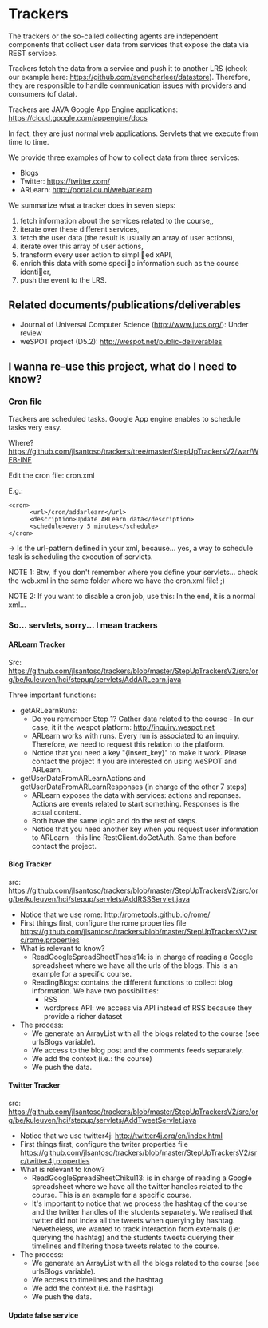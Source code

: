 # Trackers

The trackers or the so-called collecting agents are independent components that collect user data from services that expose the data via REST services.

Trackers fetch the data from a service and push it to another LRS (check our example here: https://github.com/svencharleer/datastore). Therefore, they are responsible to handle communication issues with providers and consumers (of data).

Trackers are JAVA Google App Engine applications: https://cloud.google.com/appengine/docs 

In fact, they are just normal web applications. Servlets that we execute from time to time.

We provide three examples of how to collect data from three services:

* Blogs
* Twitter: https://twitter.com/
* ARLearn: http://portal.ou.nl/web/arlearn

We summarize what a tracker does in seven steps:

1. fetch information about the services related to the course,,
2. iterate over these different services,
3. fetch the user data (the result is usually an array of user actions),
4. iterate over this array of user actions,
5. transform every user action to simplied xAPI,
6. enrich this data with some specic information such as the course identier,
7. push the event to the LRS.

## Related documents/publications/deliverables

* Journal of Universal Computer Science (http://www.jucs.org/): Under review
* weSPOT project (D5.2): http://wespot.net/public-deliverables

## I wanna re-use this project, what do I need to know?

### Cron file

Trackers are scheduled tasks. Google App engine enables to schedule tasks very easy. 

Where? https://github.com/jlsantoso/trackers/tree/master/StepUpTrackersV2/war/WEB-INF

Edit the cron file: cron.xml

E.g.: 

	<cron>
		  <url>/cron/addarlearn</url>
		  <description>Update ARLearn data</description>
		  <schedule>every 5 minutes</schedule>
	</cron>
	
<url> -> Is the url-pattern defined in your xml, because... yes, a way to schedule task is scheduling the execution of servlets.

NOTE 1: Btw, if you don't remember where you define your servlets... check the web.xml in the same folder where we have the cron.xml file! ;)

NOTE 2: If you want to disable a cron job, use this: <!-- --> In the end, it is a normal xml... 

### So... servlets, sorry... I mean trackers

#### ARLearn Tracker
Src: https://github.com/jlsantoso/trackers/blob/master/StepUpTrackersV2/src/org/be/kuleuven/hci/stepup/servlets/AddARLearn.java

Three important functions:
* getARLearnRuns: 
  - Do you remember Step 1? Gather data related to the course - In our case, it it the wespot platform: http://inquiry.wespot.net 
  - ARLearn works with runs. Every run is associated to an inquiry. Therefore, we need to request this relation to the platform.
  - Notice that you need a key "{insert_key}" to make it work. Please contact the project if you are interested on using weSPOT and ARLearn.
* getUserDataFromARLearnActions and getUserDataFromARLearnResponses (in charge of the other 7 steps)
  - ARLearn exposes the data with services: actions and reponses. Actions are events related to start something. Responses is the actual content.
  - Both have the same logic and do the rest of steps.
  - Notice that you need another key when you request user information to ARLearn - this line RestClient.doGetAuth. Same than before contact the project.

#### Blog Tracker
src: https://github.com/jlsantoso/trackers/blob/master/StepUpTrackersV2/src/org/be/kuleuven/hci/stepup/servlets/AddRSSServlet.java
* Notice that we use rome: http://rometools.github.io/rome/
* First things first, configure the rome properties file https://github.com/jlsantoso/trackers/blob/master/StepUpTrackersV2/src/rome.properties
* What is relevant to know? 
  - ReadGoogleSpreadSheetThesis14: is in charge of reading a Google spreadsheet where we have all the urls of the blogs. This is an example for a specific course.
  - ReadingBlogs: contains the different functions to collect blog information. We have two possibilities:
    + RSS
    + wordpress API: we access via API instead of RSS because they provide a richer dataset
* The process:
  - We generate an ArrayList with all the blogs related to the course (see urlsBlogs variable).
  - We access to the blog post and the comments feeds separately.
  - We add the context (i.e.: the course)
  - We push the data.


#### Twitter Tracker
src: https://github.com/jlsantoso/trackers/blob/master/StepUpTrackersV2/src/org/be/kuleuven/hci/stepup/servlets/AddTweetServlet.java
* Notice that we use twitter4j: http://twitter4j.org/en/index.html
* First things first, configure the twiter properties file https://github.com/jlsantoso/trackers/blob/master/StepUpTrackersV2/src/twitter4j.properties
* What is relevant to know? 
  - ReadGoogleSpreadSheetChikul13: is in charge of reading a Google spreadsheet where we have all the twitter handles related to the course. This is an example for a specific course.
  - It's important to notice that we process the hashtag of the course and the twitter handles of the students separately. We realised that twitter did not index all the tweets when querying by hashtag. Nevetheless, we wanted to track interaction from externals (i.e: querying the hashtag) and the students tweets querying their timelines and filtering those tweets related to the course.
* The process:
  - We generate an ArrayList with all the blogs related to the course (see urlsBlogs variable).
  - We access to timelines and the hashtag.
  - We add the context (i.e. the hashtag)
  - We push the data.

#### Update false service
